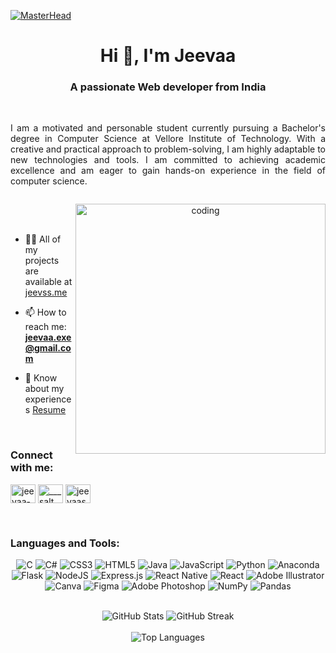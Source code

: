 [![MasterHead](https://repository-images.githubusercontent.com/588181932/e36ec678-7984-4cdd-8e4c-a3932772ff8e)](https://jeevss.me)

<h1 align="center">Hi 👋, I'm Jeevaa </h1>
<h3 align="center">A passionate Web developer from India</h3><br>

<div style="display: flex; justify-content: center;">
  <p style="text-align: justify; max-width: 600px;">
    I am a motivated and personable student currently pursuing a Bachelor's degree in
    Computer Science at Vellore Institute of Technology. With a creative and practical
    approach to problem-solving, I am highly adaptable to new technologies and tools. I am
    committed to achieving academic excellence and am eager to gain hands-on experience
    in the field of computer science.
  </p>
</div>

<p align="center">
  <img align="right" alt="coding" width="400" src="https://camo.githubusercontent.com/c1dcb74cc1c1835b1d716f5051499a2814c683c806b15f04b0eba492863703e9/68747470733a2f2f63646e2e6472696262626c652e636f6d2f75736572732f3733303730332f73637265656e73686f74732f363538313234332f6176656e746f2e676966">
</p>

<br><br>

- 👨‍💻 All of my projects are available at [jeevss.me](https://jeevss.me)

- 📫 How to reach me: **jeevaa.exe@gmail.com**

- 📄 Know about my experiences [Resume](https://jeevss.me/Mr%20Jeevaa%20-%20Resume%20.pdf)

<br>

<h3 align="left">Connect with me:</h3>
<p align="left">
  <a href="https://linkedin.com/in/jeevaaSV" target="_blank"><img align="center" src="https://raw.githubusercontent.com/rahuldkjain/github-profile-readme-generator/master/src/images/icons/Social/linked-in-alt.svg" alt="jeevaa-s-v-36613a176" height="30" width="40" /></a>
  <a href="https://instagram.com/___salt___and___pepper___" target="_blank"><img align="center" src="https://raw.githubusercontent.com/rahuldkjain/github-profile-readme-generator/master/src/images/icons/Social/instagram.svg" alt="___salt___and___pepper___" height="30" width="40" /></a>
  <a href="https://www.leetcode.com/JeevaaSV" target="_blank"><img align="center" src="https://raw.githubusercontent.com/rahuldkjain/github-profile-readme-generator/master/src/images/icons/Social/leet-code.svg" alt="jeevaasv" height="30" width="40" /></a>
</p>

<br>

<h3 align="left">Languages and Tools:</h3>

<p align="center">
  <img src="https://img.shields.io/badge/c-%2300599C.svg?style=for-the-badge&logo=c&logoColor=white" alt="C">
  <img src="https://img.shields.io/badge/c%23-%23239120.svg?style=for-the-badge&logo=c-sharp&logoColor=white" alt="C#">
  <img src="https://img.shields.io/badge/css3-%231572B6.svg?style=for-the-badge&logo=css3&logoColor=white" alt="CSS3">
  <img src="https://img.shields.io/badge/html5-%23E34F26.svg?style=for-the-badge&logo=html5&logoColor=white" alt="HTML5">
  <img src="https://img.shields.io/badge/java-%23ED8B00.svg?style=for-the-badge&logo=java&logoColor=white" alt="Java">
  <img src="https://img.shields.io/badge/javascript-%23323330.svg?style=for-the-badge&logo=javascript&logoColor=%23F7DF1E" alt="JavaScript">
  <img src="https://img.shields.io/badge/python-3670A0?style=for-the-badge&logo=python&logoColor=ffdd54" alt="Python">
  <img src="https://img.shields.io/badge/Anaconda-%2344A833.svg?style=for-the-badge&logo=anaconda&logoColor=white" alt="Anaconda">
  <img src="https://img.shields.io/badge/flask-%23000.svg?style=for-the-badge&logo=flask&logoColor=white" alt="Flask">
  <img src="https://img.shields.io/badge/node.js-6DA55F?style=for-the-badge&logo=node.js&logoColor=white" alt="NodeJS">
  <img src="https://img.shields.io/badge/express.js-%23404d59.svg?style=for-the-badge&logo=express&logoColor=%2361DAFB" alt="Express.js">
  <img src="https://img.shields.io/badge/react_native-%2320232a.svg?style=for-the-badge&logo=react&logoColor=%2361DAFB" alt="React Native">
  <img src="https://img.shields.io/badge/react-%2320232a.svg?style=for-the-badge&logo=react&logoColor=%2361DAFB" alt="React">
  <img src="https://img.shields.io/badge/adobeillustrator-%23FF9A00.svg?style=for-the-badge&logo=adobeillustrator&logoColor=white" alt="Adobe Illustrator">
  <img src="https://img.shields.io/badge/Canva-%2300C4CC.svg?style=for-the-badge&logo=Canva&logoColor=white" alt="Canva">
  <img src="https://img.shields.io/badge/figma-%23F24E1E.svg?style=for-the-badge&logo=figma&logoColor=white" alt="Figma">
  <img src="https://img.shields.io/badge/adobephotoshop-%2331A8FF.svg?style=for-the-badge&logo=adobephotoshop&logoColor=white" alt="Adobe Photoshop">
  <img src="https://img.shields.io/badge/numpy-%23013243.svg?style=for-the-badge&logo=numpy&logoColor=white" alt="NumPy">
  <img src="https://img.shields.io/badge/pandas-%23150458.svg?style=for-the-badge&logo=pandas&logoColor=white" alt="Pandas">
</p>

<br>

<div align="center">
  <img src="https://github-readme-stats.vercel.app/api?username=jeevsssss&theme=tokyonight&hide_border=false&include_all_commits=true&count_private=false" alt="GitHub Stats">
  <img src="https://github-readme-streak-stats.herokuapp.com/?user=jeevsssss&theme=tokyonight&hide_border=false" alt="GitHub Streak">
</div>

<br>

<div align="center">
  <img src="https://github-readme-stats.vercel.app/api/top-langs/?username=jeevsssss&theme=tokyonight&hide_border=false&include_all_commits=true&count_private=false&layout=compact" alt="Top Languages">
</div>
